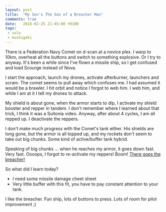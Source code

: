 ```yaml
---
layout: post
title:  "My Son's The Son of a Breacher Man"
comments: true
date:   2016-02-25 21:45:00 +0100
tags: 
 - solo
 - mushigeki
---
```

There is a Federation Navy Comet on d-scan at a novice plex.  I warp to 10km, overheat all the buttons
and switch to something explosive.  Or I try to anyway.  It's been a while since I've flown a
missile ship,  so I get confused and load Scourge instead of Nova.

I start the approach, launch my drones, activate afterburner, launchers and scram.
The comet seems to pull away which confuses me.  I had assumed it would be a brawler.
I hit orbit and notice I forgot to web him.  I web him, and while I am at it I tell
my drones to attack.

My shield is about gone, when the armor starts to dip, I activate my shield booster
and repper in tandem.  I don't remember where I learned about that trick, I think
it was a Suitonia video.  Anyway, after about 4 cycles, I am all repped up.
I deactivate the reppers.

I don't make much progress with the Comet's tank either.  His shields are long gone,
but the armor is all topped up, and my rockets don't seem to take out big chunks.
Some kind of active/buffer tank hybrid.

Speaking of big chunks ... when he reaches my armor, it goes down fast.  Very fast.
Oooops, I forgot to re-activate my reppers!  Boom! [There goes the breacher!](https://zkillboard.com/kill/52252495/)

So what did I learn today?

* I need some missile damage cheet sheet
* Very little buffer with this fit,  you have to pay constant attention to your tank.

I like the breacher.  Fun ship, lots of buttons to press. Lots of room for pilot improvement ;)
